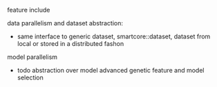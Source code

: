 feature include

data parallelism and dataset abstraction:
- same interface to generic dataset, smartcore::dataset, dataset from local or stored in a distributed fashon

model parallelism
- todo
abstraction over model
advanced genetic feature and model selection 

